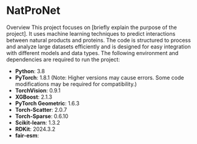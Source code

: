 # NatProNet
Overview
This project focuses on [briefly explain the purpose of the project]. It uses machine learning techniques to predict interactions between natural products and proteins. The code is structured to process and analyze large datasets efficiently and is designed for easy integration with different models and data types.
The following environment and dependencies are required to run the project:
- **Python**: 3.8
- **PyTorch**: 1.8.1 (Note: Higher versions may cause errors. Some code modifications may be required for compatibility.)
- **TorchVision**: 0.9.1
- **XGBoost**: 2.1.3
- **PyTorch Geometric**: 1.6.3
- **Torch-Scatter**: 2.0.7
- **Torch-Sparse**: 0.6.10
- **Scikit-learn**: 1.3.2
- **RDKit**: 2024.3.2
- **fair-esm**:
